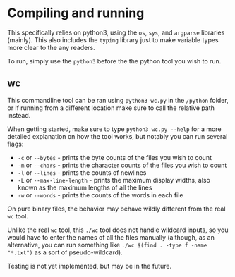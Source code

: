 # Compiling and running

This specifically relies on python3, using the `os`, `sys`, and `argparse` libraries (mainly). This also includes the `typing` library just to make variable types more clear to the any readers.

To run, simply use the `python3` before the the python tool you wish to run.

## wc

This commandline tool can be ran using `python3 wc.py` in the `/python` folder, or if running from a different location make sure to call the relative path instead.

When getting started, make sure to type `python3 wc.py --help` for a more detailed explanation on how the tool works, but notably you can run several flags:
* `-c` or `--bytes` - prints the byte counts of the files you wish to count
* `-m` or `--chars` - prints the character counts of the files you wish to count
* `-l` or `--lines` - prints the counts of newlines
* `-L` or `--max-line-length` - prints the maximum display widths, also known as the maximum lengths of all the lines
* `-w` or `--words` - prints the counts of the words in each file

On pure binary files, the behavior may behave wildly different from the real `wc` tool.

Unlike the real `wc` tool, this `./wc` tool does not handle wildcard inputs, so you would have to enter the names of all the files manually (although, as an alternative, you can run something like `./wc $(find . -type f -name "*.txt")` as a sort of pseudo-wildcard).

Testing is not yet implemented, but may be in the future.